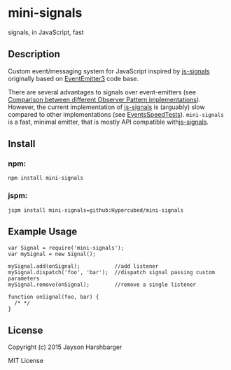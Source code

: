 # mini-signals
signals, in JavaScript, fast

## Description

Custom event/messaging system for JavaScript inspired by [js-signals](https://github.com/millermedeiros/js-signals) originally based on [EventEmitter3](https://github.com/primus/eventemitter3) code base.

There are several advantages to signals over event-emitters (see [Comparison between different Observer Pattern implementations](https://github.com/millermedeiros/js-signals/wiki/Comparison-between-different-Observer-Pattern-implementations)).  However, the current implementation of [js-signals](https://github.com/millermedeiros/js-signals) is (arguably) slow compared to other implementations (see [EventsSpeedTests](https://github.com/Hypercubed/EventsSpeedTests)).  `mini-signals` is a fast, minimal emitter, that is mostly API compatible with[js-signals](https://github.com/millermedeiros/js-signals).

## Install

### npm:

```
npm install mini-signals
```

### jspm:

```
jspm install mini-signals=github:Hypercubed/mini-signals
```

## Example Usage

```
var Signal = require('mini-signals');
var mySignal = new Signal();

mySignal.add(onSignal);           //add listener
mySignal.dispatch('foo', 'bar');  //dispatch signal passing custom parameters
mySignal.remove(onSignal);        //remove a single listener

function onSignal(foo, bar) {
  /* */
}
```


## License

Copyright (c) 2015 Jayson Harshbarger

MIT License
